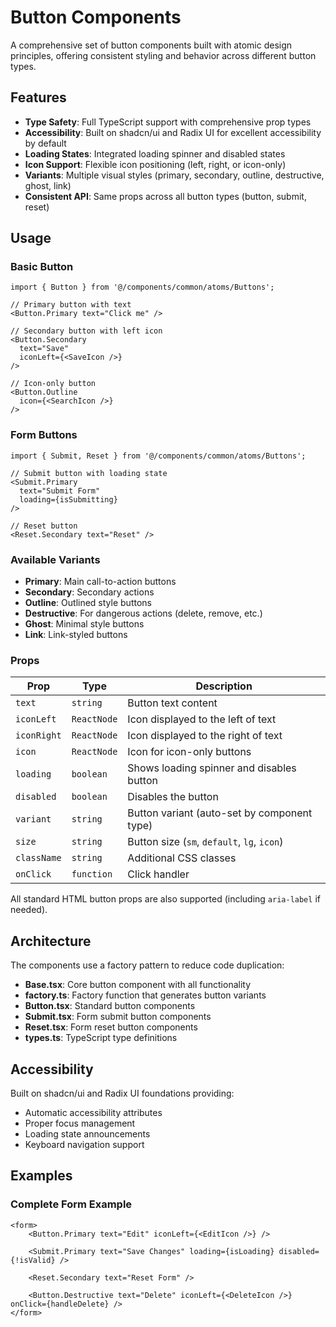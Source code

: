 # Button Components

A comprehensive set of button components built with atomic design principles, offering consistent styling and behavior across different button types.

## Features

- **Type Safety**: Full TypeScript support with comprehensive prop types
- **Accessibility**: Built on shadcn/ui and Radix UI for excellent accessibility by default
- **Loading States**: Integrated loading spinner and disabled states
- **Icon Support**: Flexible icon positioning (left, right, or icon-only)
- **Variants**: Multiple visual styles (primary, secondary, outline, destructive, ghost, link)
- **Consistent API**: Same props across all button types (button, submit, reset)

## Usage

### Basic Button

```tsx
import { Button } from '@/components/common/atoms/Buttons';

// Primary button with text
<Button.Primary text="Click me" />

// Secondary button with left icon
<Button.Secondary
  text="Save"
  iconLeft={<SaveIcon />}
/>

// Icon-only button
<Button.Outline
  icon={<SearchIcon />}
/>
```

### Form Buttons

```tsx
import { Submit, Reset } from '@/components/common/atoms/Buttons';

// Submit button with loading state
<Submit.Primary
  text="Submit Form"
  loading={isSubmitting}
/>

// Reset button
<Reset.Secondary text="Reset" />
```

### Available Variants

- **Primary**: Main call-to-action buttons
- **Secondary**: Secondary actions
- **Outline**: Outlined style buttons
- **Destructive**: For dangerous actions (delete, remove, etc.)
- **Ghost**: Minimal style buttons
- **Link**: Link-styled buttons

### Props

| Prop        | Type        | Description                                 |
| ----------- | ----------- | ------------------------------------------- |
| `text`      | `string`    | Button text content                         |
| `iconLeft`  | `ReactNode` | Icon displayed to the left of text          |
| `iconRight` | `ReactNode` | Icon displayed to the right of text         |
| `icon`      | `ReactNode` | Icon for icon-only buttons                  |
| `loading`   | `boolean`   | Shows loading spinner and disables button   |
| `disabled`  | `boolean`   | Disables the button                         |
| `variant`   | `string`    | Button variant (auto-set by component type) |
| `size`      | `string`    | Button size (`sm`, `default`, `lg`, `icon`) |
| `className` | `string`    | Additional CSS classes                      |
| `onClick`   | `function`  | Click handler                               |

All standard HTML button props are also supported (including `aria-label` if needed).

## Architecture

The components use a factory pattern to reduce code duplication:

- **Base.tsx**: Core button component with all functionality
- **factory.ts**: Factory function that generates button variants
- **Button.tsx**: Standard button components
- **Submit.tsx**: Form submit button components
- **Reset.tsx**: Form reset button components
- **types.ts**: TypeScript type definitions

## Accessibility

Built on shadcn/ui and Radix UI foundations providing:

- Automatic accessibility attributes
- Proper focus management
- Loading state announcements
- Keyboard navigation support

## Examples

### Complete Form Example

```tsx
<form>
	<Button.Primary text="Edit" iconLeft={<EditIcon />} />

	<Submit.Primary text="Save Changes" loading={isLoading} disabled={!isValid} />

	<Reset.Secondary text="Reset Form" />

	<Button.Destructive text="Delete" iconLeft={<DeleteIcon />} onClick={handleDelete} />
</form>
```
